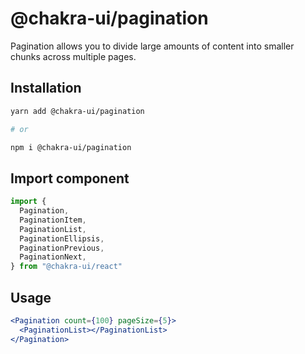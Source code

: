 # @chakra-ui/pagination

Pagination allows you to divide large amounts of content into smaller chunks
across multiple pages.

## Installation

```sh
yarn add @chakra-ui/pagination

# or

npm i @chakra-ui/pagination
```

## Import component

```jsx
import {
  Pagination,
  PaginationItem,
  PaginationList,
  PaginationEllipsis,
  PaginationPrevious,
  PaginationNext,
} from "@chakra-ui/react"
```

## Usage

```jsx
<Pagination count={100} pageSize={5}>
  <PaginationList></PaginationList>
</Pagination>
```
